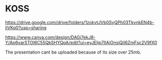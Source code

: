 # KOSS


https://drive.google.com/drive/folders/1zokvtJVb0SyQPh03TkvnkEN4b-liVKq0?usp=sharing


https://www.canva.com/design/DAGi7ekJ8-Y/Ap6varSTOl6C55QkSHYQpA/edit?ui=eyJEIjp7IlAiOnsiQiI6ZmFsc2V9fX0


The presentation cant be uploaded because of its size over 25mb.
